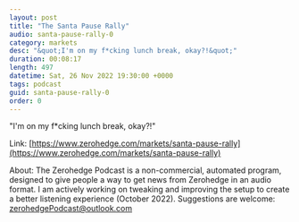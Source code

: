 ```yaml
---
layout: post
title: "The Santa Pause Rally"
audio: santa-pause-rally-0
category: markets
desc: "&quot;I'm on my f*cking lunch break, okay?!&quot;"
duration: 00:08:17
length: 497
datetime: Sat, 26 Nov 2022 19:30:00 +0000
tags: podcast
guid: santa-pause-rally-0
order: 0
---
```

&quot;I'm on my f*cking lunch break, okay?!&quot;

Link: [https://www.zerohedge.com/markets/santa-pause-rally](https://www.zerohedge.com/markets/santa-pause-rally)

About: The Zerohedge Podcast is a non-commercial, automated program, designed to give people a way to get news from Zerohedge in an audio format.  I am actively working on tweaking and improving the setup to create a better listening experience (October 2022).  Suggestions are welcome: [zerohedgePodcast@outlook.com](mailto:zerohedgePodcast@outlook.com)